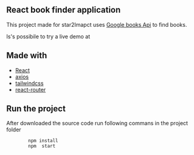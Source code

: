 ## React book finder application

This project made for star2Imapct uses [Google books Api](https://developers.google.com/books/docs/overview) to find books. 

Is's possibile to try a live demo at 

## Made with

- [React](https://reactjs.org/)
- [axios](https://www.npmjs.com/package/axios)
- [tailwindcss](https://www.npmjs.com/package/html-react-parser)
- [react-router](https://www.npmjs.com/package/react-router)


## Run the project 
After downloaded the source code run following commans in the project folder 

```
        npm install  
        npm  start
```
